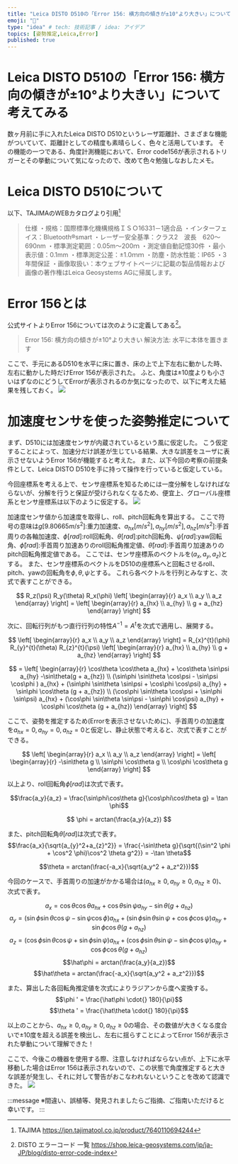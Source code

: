```yaml
---
title: "Leica DISTO D510の「Error 156: 横方向の傾きが±10°より大きい」について考えてみる"
emoji: "💭"
type: "idea" # tech: 技術記事 / idea: アイデア
topics: [姿勢推定,Leica,Error]
published: true
---
```


# Leica DISTO D510の「Error 156: 横方向の傾きが±10°より大きい」について考えてみる

数ヶ月前に手に入れたLeica DISTO D510というレーザ距離計、さまざまな機能がついていて、距離計としての精度も素晴らしく、色々と活用しています。
その機能の一つである、角度計測機能において、Error code156が表示されるトリガーとその挙動について気になったので、改めて色々勉強しなおしたメモ。

# Leica DISTO D510について

以下、TAJIMAのWEBカタログより引用[^1]
>仕様
>・規格：国際標準化機構規格ＩＳＯ16331－1適合品
>・インターフェイス：Bluetooth®smart
>・レーザー安全基準：クラス2　波長　620～690nm
>・標準測定範囲：0.05m～200ｍ
>・測定値自動記憶30件
>・最小表示値：0.1mm
>・標準測定公差：±1.0ｍｍ
>・防塵・防水性能：IP65
>・3年間保証
>・画像取扱い：本ウェブサイトページに記載の製品情報および画像の著作権はLeica Geosystems AGに帰属します。

# Error 156とは
公式サイトよりError 156については次のように定義してある[^2]。
>Error 156: 横方向の傾きが±10°より大きい
>解決方法: 水平に本体を置きます

ここで、手元にあるD510を水平に床に置き、床の上で上下左右に動かした時、左右に動かした時だけError 156が表示された。
ふと、角度は±10度よりも小さいはずなのにどうしてErrorが表示されるのか気になったので、以下に考えた結果を残しておく。
![](https://storage.googleapis.com/zenn-user-upload/njwix5v0kaubkkl88itwow2l6joo)

# 加速度センサを使った姿勢推定について 

まず、D510には加速度センサが内蔵されているという風に仮定した。
こう仮定することによって、加速分だけ誤差が生じている結果、大きな誤差をユーザに表示させないようError 156が機能すると考えた。
また、以下今回の考察の前提条件として、Leica DISTO D510を手に持って操作を行っていると仮定している。

今回座標系を考える上で、センサ座標系を知るためには一度分解をしなければならないが、分解を行うと保証が受けられなくなるため、便宜上、グローバル座標系とセンサ座標系は以下のように仮定する。
![](https://storage.googleapis.com/zenn-user-upload/g6x193026y7fywvgrlufbb1ss52f)

加速度センサ値から加速度を取得し、roll、pitch回転角を算出する。
ここで符号の意味は$g[9.80665m/s^2]$:重力加速度、$a_{hx}[m/s^2],a_{hy}[m/s^2],a_{hz}[m/s^2]$:手首周りの各軸加速度、$\phi[rad]$:roll回転角、$\theta[rad]$:pitch回転角、$\psi[rad]$:yaw回転角、$\hat\phi[rad]$:手首周り加速ありのroll回転角推定値、$\hat\theta[rad]$:手首周り加速ありのpitch回転角推定値である。
ここでは、センサ座標系のベクトルを$(a_x,a_y,a_z)$とする。
また、センサ座標系のベクトルをD510の座標系へと回転させるroll、pitch、yawの回転角を$\phi,\theta,\psi$とする。
これら各ベクトルを行列とみなすと、次式で表すことができる。

$$
R_z(\psi) R_y(\theta) R_x(\phi) \left[
    \begin{array}{r}
      a_x \\
      a_y \\ 
      a_z
    \end{array}
  \right] = \left[
    \begin{array}{r}
      a_{hx} \\
      a_{hy} \\
      g + a_{hz}
    \end{array}
  \right]
$$

次に、回転行列がもつ直行行列の特性$A^{-1}=A^{t}$を次式で適用し、展開する。

$$
  \left[
    \begin{array}{r}
      a_x \\
      a_y \\ 
      a_z
    \end{array}
    \right] = R_{x}^{t}(\phi) R_{y}^{t}(\theta) R_{z}^{t}(\psi) \left[
    \begin{array}{r}
      a_{hx} \\
      a_{hy} \\
      g + a_{hz}
    \end{array}
    \right]
$$

$$
    = \left[
    \begin{array}{r}
	    \cos\theta \cos\theta  a_{hx} + \cos\theta \sin\psi  a_{hy} -\sin\theta(g + a_{hz}) \\
	    (\sin\phi \sin\theta \cos\psi - \sin\psi \cos\phi ) a_{hx} + (\sin\phi \sin\theta \sin\psi + \cos\phi \cos\psi) a_{hy} + \sin\phi \cos\theta (g + a_{hz}) \\ 
	    (\cos\phi \sin\theta \cos\psi + \sin\phi \sin\psi) a_{hx} + (\cos\phi \sin\theta \sin\psi - \sin\phi \cos\psi) a_{hy} + \cos\phi \cos\theta (g + a_{hz})
    \end{array}
    \right]
$$

ここで、姿勢を推定するため(Errorを表示させないために)、手首周りの加速度を$a_{hx}=0,a_{hy}=0,a_{hz}=0$と仮定し、静止状態で考えると、次式で表すことができる。

$$
  \left[
    \begin{array}{r}
      a_x \\
      a_y \\ 
      a_z
    \end{array}
    \right] = \left[
    \begin{array}{r}
	-\sin\theta g \\
	\sin\phi \cos\theta g \\ 
	\cos\phi \cos\theta g
    \end{array}
    \right]
$$

以上より、roll回転角$\phi[rad]$は次式で表す。

$$\frac{a_y}{a_z} = \frac{\sin\phi\cos\theta g}{\cos\phi\cos\theta g} = \tan \phi$$

$$
	\phi = arctan(\frac{a_y}{a_z})
$$

また、pitch回転角$\theta[rad]$は次式で表す。
$$\frac{a_x}{\sqrt{a_{y}^2+a_{z}^2}} = \frac{-\sin\theta g}{\sqrt{(\sin^2 \phi + \cos^2 \phi)\cos^2 \theta g^2}} = -\tan \theta$$

$$\theta = arctan(\frac{-a_x}{\sqrt{a_y^2 + a_z^2}})$$

今回のケースで、手首周りの加速がかかる場合は($a_{hx}\geq 0,a_{hy}\geq 0,a_{hz}\geq 0$)、次式で表す。

$$a_x = \cos\theta \cos\theta  a_{hx} + \cos\theta \sin\psi  a_{hy} -\sin\theta(g + a_{hz})$$
$$a_y = (\sin\phi \sin\theta \cos\psi - \sin\psi \cos\phi ) a_{hx} + (\sin\phi \sin\theta \sin\psi + \cos\phi \cos\psi) a_{hy} + \sin\phi \cos\theta (g + a_{hz})$$
$$a_z = (\cos\phi \sin\theta \cos\psi + \sin\phi \sin\psi) a_{hx} + (\cos\phi \sin\theta \sin\psi - \sin\phi \cos\psi) a_{hy} + \cos\phi \cos\theta (g + a_{hz})$$
$$\hat\phi = arctan(\frac{a_y}{a_z})$$
$$\hat\theta = arctan(\frac{-a_x}{\sqrt{a_y^2 + a_z^2}})$$

また、算出した各回転角推定値を次式によりラジアンから度へ変換する。
$$\phi ' = \frac{\hat\phi \cdot{} 180}{\pi}$$
$$\theta ' = \frac{\hat\theta \cdot{} 180}{\pi}$$

以上のことから、$a_{hx}\geq 0,a_{hy}\geq 0,a_{hz}\geq 0$の場合、その数値が大きくなる度合いで±10度を超える誤差を検出し、左右に揺らすことによってError 156が表示された挙動について理解できた！

ここで、今後この機器を使用する際、注意しなければならない点が、上下に水平移動した場合はError 156は表示されないので、この状態で角度推定すると大きな誤差が発生し、それに対して警告がおこなわれないということを改めて認識できた。
![](https://storage.googleapis.com/zenn-user-upload/njwix5v0kaubkkl88itwow2l6joo)

:::message
※間違い、誤植等、発見されましたらご指摘、ご指南いただけると幸いです。
:::

[^1]: TAJIMA https://jpn.tajimatool.co.jp/product/7640110694244
[^2]: DISTO エラーコード 一覧 https://shop.leica-geosystems.com/jp/ja-JP/blog/disto-error-code-index

